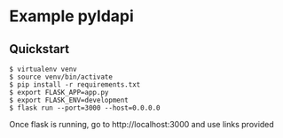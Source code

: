 # Example pyldapi

## Quickstart 
```
$ virtualenv venv
$ source venv/bin/activate
$ pip install -r requirements.txt
$ export FLASK_APP=app.py
$ export FLASK_ENV=development
$ flask run --port=3000 --host=0.0.0.0
```

Once flask is running, go to http://localhost:3000 and use links provided

